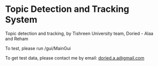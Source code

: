 # Topic Detection and Tracking System
Topic detection and tracking, by Tishreen University team, Doried - Alaa and Reham

To test, please run /gui/MainGui

To get test data, please contact me by email:
doried.a.a@gmail.com

